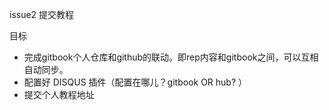 issue2 提交教程


目标
* 完成gitbook个人仓库和github的联动。即rep内容和gitbook之间，可以互相自动同步。
* 配置好 DISQUS 插件（配置在哪儿？gitbook OR hub? ）
* 提交个人教程地址

